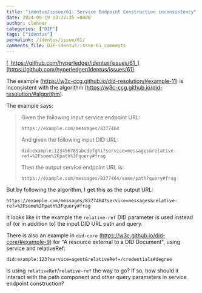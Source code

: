 ```yaml
---
title: "identus/issue/61: Service Endpoint Construction inconsistency"
date: 2024-09-19 13:27:35 +0000
author: clehner
categories: ["DIF"]
tags: ["identus"]
permalink: /identus/issue/61/
comments_file: DIF-identus-issue-61_comments
---
```


[_https://github.com/hyperledger/identus/issues/61_](https://github.com/hyperledger/identus/issues/61)

The example (https://w3c-ccg.github.io/did-resolution/#example-11) is inconsistent with the algorithm (https://w3c-ccg.github.io/did-resolution/#algorithm).

The example says:

> Given the following input service endpoint URL:
>
> `https://example.com/messages/8377464`
>
> And given the following input DID URL:
>
> `did:example:123456789abcdefghi?service=messages&relative-ref=%2Fsome%2Fpath%3Fquery#frag`
>
> Then the output service endpoint URL is:
>
> `https://example.com/messages/8377464/some/path?query#frag`

But by following the algorithm, I get this as the output URL:
```
https://example.com/messages/8377464?service=messages&relative-ref=%2Fsome%2Fpath%3Fquery#frag
```
It looks like in the example the `relative-ref` DID parameter is used instead of (or in addition to) the input DID URL path and query.

There is also an example in `did-core` (https://w3c.github.io/did-core/#example-9) for "A resource external to a DID Document", using service and relativeRef:
```
did:example:123?service=agent&relativeRef=/credentials#degree
```

Is using `relativeRef`/`relative-ref` the way to go? If so, how should it interact with the path component and other query parameters in service endpoint construction?